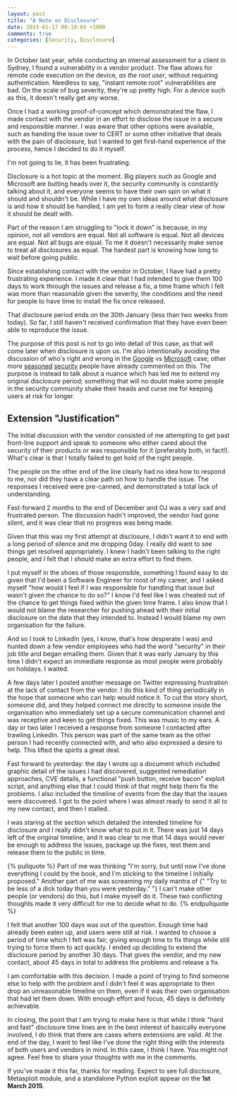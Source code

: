 ```yaml
---
layout: post
title: "A Note on Disclosure"
date: 2015-01-17 08:19:03 +1000
comments: true
categories: [Security, Disclosure]
---
```


In October last year, while conducting an internal assessment for a client in Sydney, I found a vulnerability in a vendor product. The flaw allows for remote code execution on the device, _as the root user_, without requiring authentication. Needless to say, "instant remote root" vulnerabilities are bad. On the scale of bug severity, they're up pretty high. For a device such as this, it doesn't really get any worse.

Once I had a working proof-of-concept which demonstrated the flaw, I made contact with the vendor in an effort to disclose the issue in a secure and responsible manner. I was aware that other options were available, such as handing the issue over to CERT or some other initiative that deals with the pain of disclosure, but I wanted to get first-hand experience of the process, hence I decided to do it myself.

I'm not going to lie, it has been frustrating.
<!--more-->

Disclosure is a hot topic at the moment. Big players such as Google and Microsoft are butting heads over it, the security community is constantly talking about it, and everyone seems to have their own spin on what it should and shouldn't be. While I have my own ideas around what disclosure is and how it should be handled, I am yet to form a really clear view of how it should be dealt with.

Part of the reason I am struggling to "lock it down" is because, in my opinion, not all vendors are equal. Not all software is equal. Not all devices are equal. Not all bugs are equal. To me it doesn't necessarily make sense to treat all disclosures as equal. The hardest part is knowing how long to wait before going public.

Since establishing contact with the vendor in October, I have had a pretty frustrating experience. I made it clear that I had intended to give them 100 days to work through the issues and release a fix, a time frame which I felt was more than reasonable given the severity, the conditions and the need for people to have time to install the fix once released.

That disclosure period ends on the 30th January (less than two weeks from today). So far, I still haven't received confirmation that they have even been able to reproduce the issue.

The purpose of this post is not to go into detail of this case, as that will come later when disclosure is upon us. I'm also intentionally avoiding the discussion of who's right and wrong in the [Google][] vs [Microsoft][] case; other more [seasoned][errata] [security][spacerogue] people have already commented on this. The purpose is instead to talk about a nuance which has led me to extend my original disclosure period; something that will no doubt make some people in the security community shake their heads and curse me for keeping users at risk for longer.

## Extension "Justification"

The initial discussion with the vendor consisted of me attempting to get past front-line support and speak to someone who either cared about the security of their products or was responsible for it (preferably both, in fact!). What's clear is that I totally failed to get hold of the right people.

The people on the other end of the line clearly had no idea how to respond to me, nor did they have a clear path on how to handle the issue. The responses I received were pre-canned, and demonstrated a total lack of understanding.

Fast-forward 2 months to the end of December and OJ was a very sad and frustrated person. The discussion hadn't improved, the vendor had gone silent, and it was clear that no progress was being made.

Given that this was my first attempt at disclosure, I didn't want it to end with a long period of silence and me dropping 0day. I really did want to see things get resolved appropriately. I knew I hadn't been talking to the right people, and I felt that I should make an extra effort to find them.

I put myself in the shoes of those responsible, something I found easy to do given that I'd been a Software Engineer for most of my career, and I asked myself "how would I feel if I was responsible for handling that issue but wasn't given the chance to do so?" I know I'd feel like I was cheated out of the chance to get things fixed within the given time frame. I also know that I would not blame the researcher for pushing ahead with their initial disclosure on the date that they intended to. Instead I would blame my own organisation for the failure.

And so I took to LinkedIn (yes, I know, that's how desperate I was) and hunted down a few vendor employees who had the word "security" in their job title and began emailing them. Given that it was early January by this time I didn't expect an immediate response as most people were probably on holidays. I waited.

A few days later I posted another message on Twitter expressing frustration at the lack of contact from the vendor. I do this kind of thing periodically in the hope that someone who can help would notice it. To cut the story short, someone did, and they helped connect me directly to someone inside the organisation who immediately set up a secure communication channel and was receptive and keen to get things fixed. This was music to my ears. A day or two later I received a response from someone I contacted after trawling LinkedIn. This person was part of the same team as the other person I had recently connected with, and who also expressed a desire to help. This lifted the spirits a great deal.

Fast forward to yesterday: the day I wrote up a document which included graphic detail of the issues I had discovered, suggested remediation approaches, CVE details, a functional "push button, receive bacon" exploit script, and anything else that I could think of that might help them fix the problems. I also included the timeline of events from the day that the issues were discovered. I got to the point where I was almost ready to send it all to my new contact, and then I stalled.

I was staring at the section which detailed the intended timeline for disclosure and I really didn't know what to put in it. There was just 14 days left of the original timeline, and it was clear to me that 14 days would never be enough to address the issues, package up the fixes, test them and release them to the public in time.

{% pullquote %}
Part of me was thinking "I'm sorry, but until now I've done everything I could by the book, and I'm sticking to the timeline I initially proposed." Another part of me was screaming my daily mantra of {" "Try to be less of a dick today than you were yesterday." "} I can't make other people (or vendors) do this, but I make myself do it. These two conflicting thoughts made it very difficult for me to decide what to do.
{% endpullquote %}

I felt that another 100 days was out of the question. Enough time had already been eaten up, and users were still at risk. I wanted to choose a period of time which I felt was fair, giving enough time to fix things while still trying to force them to act quickly. I ended up deciding to extend the disclosure period by another 30 days. That gives the vendor, and my new contact, about 45 days in total to address the problems and release a fix.

I am comfortable with this decision. I made a point of trying to find someone else to help with the problem and I didn't feel it was appropriate to then drop an unreasonable timeline on them, even if it was their own organisation that had let them down. With enough effort and focus, 45 days is definitely achievable.

In closing, the point that I am trying to make here is that while I think "hard and fast" disclosure time lines are in the best interest of basically everyone involved, I do think that there are cases where extensions are valid. At the end of the day, I want to feel like I've done the right thing with the interests of both users and vendors in mind. In this case, I think I have. You might not agree. Feel free to share your thoughts with me in the comments.

If you've made it this far, thanks for reading. Expect to see full disclosure, Metasploit module, and a standalone Python exploit appear on the **1st March 2015**.


  [Google]: https://code.google.com/p/google-security-research/issues/detail?id=123
  [Microsoft]: http://blogs.technet.com/b/msrc/archive/2015/01/11/a-call-for-better-coordinated-vulnerability-disclosure.aspx
  [errata]: http://blog.erratasec.com/2015/01/a-call-for-better-vulnerability-response.html
  [spacerogue]: http://www.spacerogue.net/wordpress/?p=536
